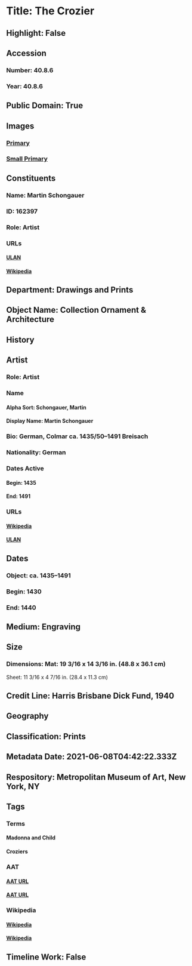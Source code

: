# Title: The Crozier
## Highlight: False
## Accession
### Number: 40.8.6
### Year: 40.8.6
## Public Domain: True
## Images
### [Primary](https://images.metmuseum.org/CRDImages/dp/original/DP820027.jpg)
### [Small Primary](https://images.metmuseum.org/CRDImages/dp/web-large/DP820027.jpg)
## Constituents
### Name: Martin Schongauer
### ID: 162397
### Role: Artist
### URLs
#### [ULAN](http://vocab.getty.edu/page/ulan/500028143)
#### [Wikipedia](https://www.wikidata.org/wiki/Q155575)
## Department: Drawings and Prints
## Object Name: Collection Ornament & Architecture
## History
## Artist
### Role: Artist
### Name
#### Alpha Sort: Schongauer, Martin
#### Display Name: Martin Schongauer
### Bio: German, Colmar ca. 1435/50–1491 Breisach
### Nationality: German
### Dates Active
#### Begin: 1435
#### End: 1491
### URLs
#### [Wikipedia](https://www.wikidata.org/wiki/Q155575)
#### [ULAN](http://vocab.getty.edu/page/ulan/500028143)
## Dates
### Object: ca. 1435–1491
### Begin: 1430
### End: 1440
## Medium: Engraving
## Size
### Dimensions: Mat: 19 3/16 x 14 3/16 in. (48.8 x 36.1 cm)
Sheet: 11 3/16 x 4 7/16 in. (28.4 x 11.3 cm)
## Credit Line: Harris Brisbane Dick Fund, 1940
## Geography
## Classification: Prints
## Metadata Date: 2021-06-08T04:42:22.333Z
## Respository: Metropolitan Museum of Art, New York, NY
## Tags
### Terms
#### Madonna and Child
#### Croziers
### AAT
#### [AAT URL](http://vocab.getty.edu/page/ia/901000052)
#### [AAT URL](http://vocab.getty.edu/page/aat/300212149)
### Wikipedia
#### [Wikipedia]()
#### [Wikipedia]()
## Timeline Work: False